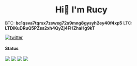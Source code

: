 <h1 align="center"> Hi👋 I'm Rucy</h1>  

BTC: **bc1qsva7tqrsx7zewxg72s9mng8gysyh2ey40f4xp5**
LTC: **LTDiKuDRuQ5PZss2xh4QyZj4FHZhaHg9kT**

[![twitter](https://img.shields.io/twitter/follow/deaduserfuck?style=social)](https://twitter.com/deaduserfuck)


#### Status
![](http://github-profile-summary-cards.vercel.app/api/cards/most-commit-language?username=rucykun&theme=2077)
![](http://github-profile-summary-cards.vercel.app/api/cards/repos-per-language?username=rucykun&theme=2077)
![](http://github-profile-summary-cards.vercel.app/api/cards/productive-time?username=rucykun&theme=2077)
![](http://github-profile-summary-cards.vercel.app/api/cards/stats?username=rucykun&theme=2077)
